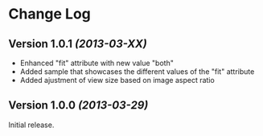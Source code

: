 Change Log
==========

Version 1.0.1 *(2013-03-XX)*
----------------------------
* Enhanced "fit" attribute with new value "both"
* Added sample that showcases the different values of the "fit" attribute
* Added ajustment of view size based on image aspect ratio


Version 1.0.0 *(2013-03-29)*
----------------------------
Initial release.
